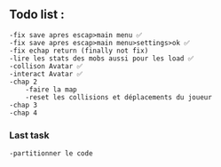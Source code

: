 ## Todo list :

    -fix save apres escap>main menu ✅ 
    -fix save apres escap>main menu>settings>ok ✅ 
    -fix echap return (finally not fix)
    -lire les stats des mobs aussi pour les load ✅
    -collison Avatar ✅
    -interact Avatar ✅ 
    -chap 2
        -faire la map 
        -reset les collisions et déplacements du joueur
    -chap 3
    -chap 4

### Last task
    -partitionner le code
